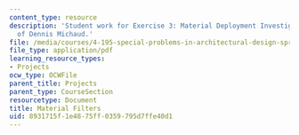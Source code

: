 ```yaml
---
content_type: resource
description: 'Student work for Exercise 3: Material Deployment Investigation courtesy
  of Dennis Michaud.'
file: /media/courses/4-195-special-problems-in-architectural-design-spring-2005/8931715f1e4875ff0359795d7ffe40d1_3michaud.pdf
file_type: application/pdf
learning_resource_types:
- Projects
ocw_type: OCWFile
parent_title: Projects
parent_type: CourseSection
resourcetype: Document
title: Material Filters
uid: 8931715f-1e48-75ff-0359-795d7ffe40d1
---
```

